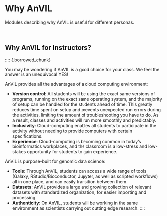 # Why AnVIL

Modules describing why AnVIL is useful for different personas.
 
<br>
 
## Why AnVIL for Instructors?

:::: {.borrowed_chunk}

You may be wondering if AnVIL is a good choice for your class. We feel the answer is an unequivocal YES!

AnVIL provides all the advantages of a cloud computing environment:

- **Version control**:  All students will be using the exact same versions of programs, running on the exact same operating system, and the majority of setup can be handled for the students ahead of time.  This greatly reduces time spent on setup and prevents unexpected run errors during the activities, limiting the amount of troubleshooting you have to do.  As a result, classes and activities will run more smoothly and predictably.
- **Inclusivity**: Cloud-computing enables all students to participate in the activity without needing to provide computers with certain specifications.
- **Experience**: Cloud-computing is becoming common in today’s bioinformatics workplaces, and the classroom is a low-stress and low-stakes opportunity for students to gain experience.

AnVIL is purpose-built for genomic data science:

- **Tools**: Through AnVIL, students can access a wide range of tools (Galaxy, RStudio/Bioconductor, Jupyter, as well as scripted workflows) all in one place, and can easily transition between them.
- **Datasets**: AnVIL provides a large and growing collection of relevant datasets with standardized organization, for easier importing and processing.
- **Authenticity**: On AnVIL, students will be working in the same environment as scientists carrying out cutting edge research.
::::
